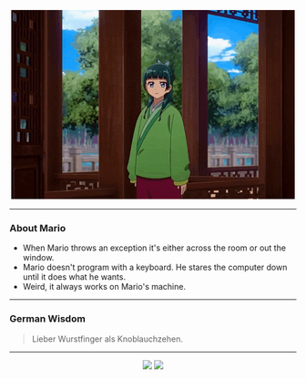 <p align="center">
  <img src="assets/maomao.gif" />
</p>

---

### About Mario
- When Mario throws an exception it's either across the room or out the window.
- Mario doesn't program with a keyboard. He stares the computer down until it does what he wants.
- Weird, it always works on Mario's machine.

---

### German Wisdom
> Lieber Wurstfinger als Knoblauchzehen.

---

<p align="center">
  <a>
    <img height="180em" src="https://github-readme-stats-eight-theta.vercel.app/api?username=Torfkopp&show_icons=true&theme=dark&include_all_commits=true&count_private=true"/>
  </a>
  <a href="https://github.com/Torfkopp?tab=repositories">
    <img height="180em" src="https://github-readme-stats-eight-theta.vercel.app/api/top-langs/?username=torfkopp&layout=compact&theme=dark&langs_count=8&hide=java"/>
  </a>
</p>
